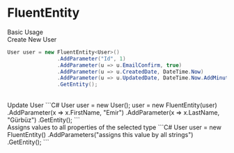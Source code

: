 # FluentEntity

Basic Usage <br>
Create New User
```C#
User user = new FluentEntity<User>()
                .AddParameter("Id", 1)
                .AddParameter(u => u.EmailConfirm, true)
                .AddParameter(u => u.CreatedDate, DateTime.Now)
                .AddParameter(u => u.UpdatedDate, DateTime.Now.AddMinutes(5))
                .GetEntity();
```
<br>
Update User
```C#
User user = new User();
user = new FluentEntity<User>(user)
                .AddParameter(x => x.FirstName, "Emir")
                .AddParameter(x => x.LastName, "Gürbüz")
                .GetEntity();
```
<br>
Assigns values to all properties of the selected type
```C#
User user = new FluentEntity<User>()
                .AddParameters<string>("assigns this value by all strings")
                .GetEntity();
```
